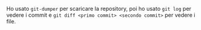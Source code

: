 Ho usato `git-dumper` per scaricare la repository, poi ho usato `git log` per vedere i commit e `git diff <primo commit> <secondo commit>` per vedere i file.